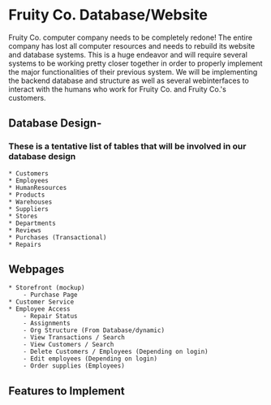 # Fruity Co. Database/Website

Fruity Co. computer company needs to be completely redone! The entire company has lost all computer resources and needs to rebuild its website and database systems.
This is a huge endeavor and will require several systems to be working pretty closer together in order to properly implement the major functionalities of their previous system.
We will be implementing the backend database and structure as well as several webinterfaces to interact with the humans who work for Fruity Co. and Fruity Co.'s customers.

## Database Design-

### These is a tentative list of tables that will be involved in our database design

    * Customers
    * Employees
    * HumanResources
    * Products
    * Warehouses
    * Suppliers
    * Stores
    * Departments
    * Reviews
    * Purchases (Transactional)
    * Repairs

## Webpages

    * Storefront (mockup)
        - Purchase Page
    * Customer Service
    * Employee Access
        - Repair Status
        - Assignments
        - Org Structure (From Database/dynamic)
        - View Transactions / Search
        - View Customers / Search
        - Delete Customers / Employees (Depending on login)
        - Edit employees (Depending on login)
        - Order supplies (Employees)

## Features to Implement
        
    
